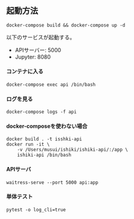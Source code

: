 ## 起動方法

```
docker-compose build && docker-compose up -d
```

以下のサービスが起動する。
* APIサーバー: 5000
* Jupyter: 8080

#### コンテナに入る

```
docker-compose exec api /bin/bash
```

#### ログを見る
```
docker-compose logs -f api
```


#### docker-composeを使わない場合
```
docker build . -t isshki-api
docker run -it \
    -v /Users/musui/ishiki/ishiki-api/:/app \
    ishiki-api /bin/bash
```


#### APIサーバ

```
waitress-serve --port 5000 api:app
```

#### 単体テスト
```
pytest -o log_cli=true
```